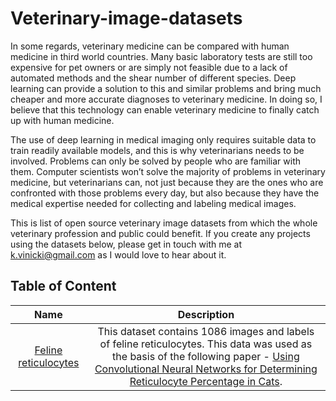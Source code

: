 # Veterinary-image-datasets

In some regards, veterinary medicine can be compared with human medicine in third world countries. Many basic laboratory tests are still too expensive for pet owners or are simply not feasible due to a lack of automated methods and the shear number of different species. Deep learning can provide a solution to this and similar problems and bring much cheaper and more accurate diagnoses to veterinary medicine. In doing so, I believe that this technology can enable veterinary medicine to finally catch up with human medicine. 

The use of deep learning in medical imaging only requires suitable data to train readily available models, and this is why veterinarians needs to be involved. Problems can only be solved by people who are familiar with them. Computer scientists won’t solve the majority of problems in veterinary medicine, but veterinarians can, not just because they are the ones who are confronted with those problems every day, but also because they have the medical expertise needed for collecting and labeling medical images.

This is list of open source veterinary image datasets from which the whole veterinary profession and public could benefit. If you create any projects using the datasets below, please get in touch with me at k.vinicki@gmail.com as I would love to hear about it.



**Table of Content**
---------


| Name | Description |
| :--: |:-----------:|
| [Feline reticulocytes](https://www.kaggle.com/tentotheminus9/feline-reticulocytes) | This dataset contains 1086 images and labels of feline reticulocytes. This data was used as the basis of the following paper - [Using Convolutional Neural Networks for Determining Reticulocyte Percentage in Cats](https://arxiv.org/abs/1803.04873). |
